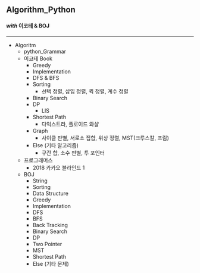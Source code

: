 ## Algorithm_Python

#### _with_ 이코테 & BOJ

---

- Algoritm
  - python_Grammar
  - 이코테 Book
    - Greedy
    - Implementation
    - DFS & BFS
    - Sorting
      - 선택 정렬, 삽입 정렬, 퀵 정렬, 계수 정렬
    - Binary Search
    - DP
      - LIS
    - Shortest Path
      - 다익스트라, 플로이드 와샬
    - Graph
      - 사이클 판별, 서로소 집합, 위상 정렬, MST(크루스칼, 프림)
    - Else (기타 알고리즘)
      - 구간 합, 소수 판별, 투 포인터
  - 프로그래머스
    - 2018 카카오 블라인드 1
  - BOJ
    - String
    - Sorting
    - Data Structure
    - Greedy
    - Implementation
    - DFS
    - BFS
    - Back Tracking
    - Binary Search
    - DP
    - Two Pointer
    - MST
    - Shortest Path
    - Else (기타 문제)
